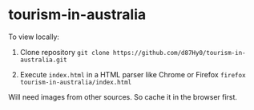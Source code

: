 # tourism-in-australia

To view locally:

1. Clone repository
`git clone https://github.com/d87Hy0/tourism-in-australia.git`

2. Execute `index.html` in a HTML parser like Chrome or Firefox
`firefox tourism-in-australia/index.html`

Will need images from other sources. So cache it in the browser first.
